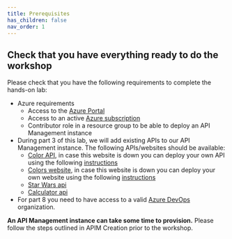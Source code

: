 ```yaml
---
title: Prerequisites
has_children: false
nav_order: 1
---
```



## Check that you have everything ready to do the workshop

Please check that you have the following requirements to complete the hands-on lab:

- Azure requirements
  - Access to the [Azure Portal](https://www.portal.azure.com)
  - Access to an active [Azure subscription](https://portal.azure.com/#blade/Microsoft_Azure_Billing/SubscriptionsBlade)
  - Contributor role in a resource group to be able to deploy an API Management instance
- During part 3 of this lab, we will add existing APIs to our API Management instance. The following APIs/websites should be available:
  - [Color API](https://markcolorapi.azurewebsites.net/swagger/), in case this website is down you can deploy your own API using the following [instructions](../10-additionalTopics/apimanagement-10-2-containerinstance.md)
  - [Colors website](https://markcolorweb.azurewebsites.net/), in case this website is down you can deploy your own website using the following [instructions](../10-additionalTopics/apimanagement-10-2-containerinstance.md)
  - [Star Wars api](https://swapi.dev/)
  - [Calculator api](http://calcapi.cloudapp.net/calcapi.json)
- For part 8 you need to have access to a valid [Azure DevOps](https://dev.azure.com) organization.

**An API Management instance can take some time to provision.** Please follow the steps outlined in APIM Creation prior to the workshop.
